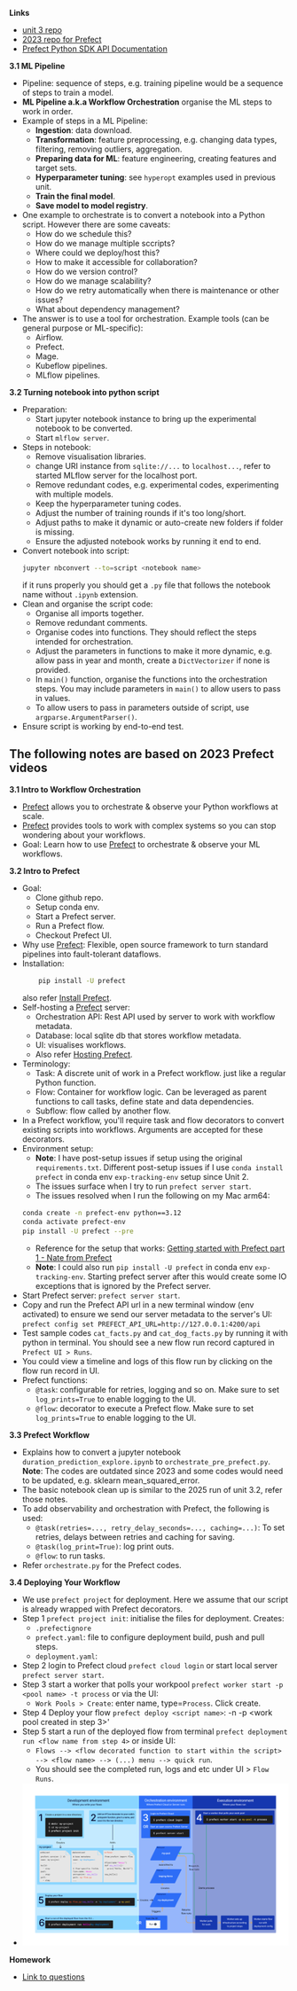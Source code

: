 **Links**
* [unit 3 repo](https://github.com/DataTalksClub/mlops-zoomcamp/tree/main/03-orchestration)
* [2023 repo for Prefect](https://github.com/DataTalksClub/mlops-zoomcamp/tree/main/cohorts/2023/03-orchestration/prefect)
* [Prefect Python SDK API Documentation](https://reference.prefect.io/prefect/)

**3.1 ML Pipeline**
* Pipeline: sequence of steps, e.g. training pipeline would be a sequence of steps to train a model.
* **ML Pipeline a.k.a Workflow Orchestration** organise the ML steps to work in order.
* Example of steps in a ML Pipeline:
    * **Ingestion**: data download.
    * **Transformation**: feature preprocessing, e.g. changing data types, filtering, removing outliers, aggregation.
    * **Preparing data for ML**: feature engineering, creating features and target sets.
    * **Hyperparameter tuning**: see `hyperopt` examples used in previous unit.
    * **Train the final model**.
    * **Save model to model registry**.
* One example to orchestrate is to convert a notebook into a Python script. However there are some caveats:
    * How do we schedule this?
    * How do we manage multiple sccripts?
    * Where could we deploy/host this?
    * How to make it accessible for collaboration?
    * How do we version control?
    * How do we manage scalability?
    * How do we retry automatically when there is maintenance or other issues?
    * What about dependency management?
* The answer is to use a tool for orchestration. Example tools (can be general purpose or ML-specific):
    * Airflow.
    * Prefect.
    * Mage.
    * Kubeflow pipelines.
    * MLflow pipelines.

**3.2 Turning notebook into python script**
* Preparation:
    * Start jupyter notebook instance to bring up the experimental notebook to be converted.
    * Start `mlflow server`.
* Steps in notebook:
    * Remove visualisation libraries.
    * change URI instance from `sqlite://...` to `localhost...`, refer to started MLflow server for the localhost port.
    * Remove redundant codes, e.g. experimental codes, experimenting with multiple models.
    * Keep the hyperparameter tuning codes.
    * Adjust the number of training rounds if it's too long/short.
    * Adjust paths to make it dynamic or auto-create new folders if folder is missing.
    * Ensure the adjusted notebook works by running it end to end.
* Convert notebook into script: 
    ```bash 
    jupyter nbconvert --to=script <notebook name>
    ```
    if it runs properly you should get a `.py` file that follows the notebook name without `.ipynb` extension.
* Clean and organise the script code:
    * Organise all imports together.
    * Remove redundant comments.
    * Organise codes into functions. They should reflect the steps intended for orchestration.
    * Adjust the parameters in functions to make it more dynamic, e.g. allow pass in year and month, create a `DictVectorizer` if none is provided.
    * In `main()` function, organise the functions into the orchestration steps. You may include parameters in `main()` to allow users to pass in values.
    * To allow users to pass in parameters outside of script, use `argparse.ArgumentParser()`.
* Ensure script is working by end-to-end test.

## The following notes are based on 2023 Prefect videos
**3.1 Intro to Workflow Orchestration**
* [Prefect](https://www.prefect.io/) allows you to orchestrate & observe your Python workflows at scale.
* [Prefect](https://www.prefect.io/) provides tools to work with complex systems so you can stop wondering about your workflows.
* Goal: Learn how to use [Prefect](https://www.prefect.io/) to orchestrate & observe your ML workflows.

**3.2 Intro to Prefect**
* Goal:
    * Clone github repo.
    * Setup conda env.
    * Start a Prefect server.
    * Run a Prefect flow.
    * Checkout Prefect UI.
* Why use [Prefect](https://www.prefect.io/): Flexible, open source framework to turn standard pipelines into fault-tolerant dataflows.
* Installation:
    ```bash
        pip install -U prefect
    ```
    also refer [Install Prefect](https://docs.prefect.io/v3/get-started/install).
* Self-hosting a [Prefect](https://www.prefect.io/) server:
    * Orchestration API: Rest API used by server to work with workflow metadata.
    * Database: local sqlite db that stores workflow metadata.
    * UI: visualises workflows.
    * Also refer [Hosting Prefect](https://docs.prefect.io/v3/how-to-guides/self-hosted/server-cli).
* Terminology:
    * Task: A discrete unit of work in a Prefect workflow. just like a regular Python function.
    * Flow: Container for workflow logic. Can be leveraged as parent functions to call tasks, define state and data dependencies.
    * Subflow: flow called by another flow.
* In a Prefect workflow, you'll require task and flow decorators to convert existing scripts into workflows. Arguments are accepted for these decorators.
* Environment setup: 
    * **Note**: I have post-setup issues if setup using the original `requirements.txt`. Different post-setup issues if I use `conda install prefect` in conda env `exp-tracking-env` setup since Unit 2.
    * The issues surface when I try to run `prefect server start`.
    * The issues resolved when I run the following on my Mac arm64:
    ```bash
    conda create -n prefect-env python==3.12
    conda activate prefect-env
    pip install -U prefect --pre
    ```
    * Reference for the setup that works: [Getting started with Prefect part 1 - Nate from Prefect](https://youtu.be/Y1eDm50BDIU?si=ckRR2Ku2kd1hEbxI)
    * **Note**: I could also run `pip install -U prefect` in conda env `exp-tracking-env`. Starting prefect server after this would create some IO exceptions that is ignored by the Prefect server.
* Start Prefect server: `prefect server start`.
* Copy and run the Prefect API url in a new terminal window (env activated) to ensure we send our server metadata to the server's UI:
    `prefect config set PREFECT_API_URL=http://127.0.0.1:4200/api`
* Test sample codes `cat_facts.py` and `cat_dog_facts.py` by running it with python in terminal. You should see a new flow run record captured in `Prefect UI > Runs`.
* You could view a timeline and logs of this flow run by clicking on the flow run record in UI.
* Prefect functions:
    * `@task`: configurable for retries, logging and so on. Make sure to set `log_prints=True` to enable logging to the UI.
    * `@flow`: decorator to execute a Prefect flow. Make sure to set `log_prints=True` to enable logging to the UI.
    
**3.3 Prefect Workflow**
* Explains how to convert a jupyter notebook `duration_prediction_explore.ipynb` to `orchestrate_pre_prefect.py`. **Note**: The codes are outdated since 2023 and some codes would need to be updated, e.g. sklearn mean_squared_error.
* The basic notebook clean up is similar to the 2025 run of unit 3.2, refer those notes.
* To add observability and orchestration with Prefect, the following is used:
    * `@task(retries=..., retry_delay_seconds=..., caching=...)`: To set retries, delays between retries and caching for saving.
    * `@task(log_print=True)`: log print outs.
    * `@flow`: to run tasks.
* Refer `orchestrate.py` for the Prefect codes.

**3.4 Deploying Your Workflow**
* We use `prefect project` for deployment. Here we assume that our script is already wrapped with Prefect decorators.
* Step 1 `prefect project init`: initialise the files for deployment. Creates:
    * `.prefectignore`
    * `prefect.yaml`: file to configure deployment build, push and pull steps.
    * `deployment.yaml`:
* Step 2 login to Prefect cloud `prefect cloud login` or start local server `prefect server start`.
* Step 3 start a worker that polls your workpool `prefect worker start -p <pool name> -t process` or via the UI:
    * `Work Pools > Create`: enter name, type=`Process`. Click create.
* Step 4 Deploy your flow `prefect deploy <script name>`:<flow decorated function to start within the script> -n <flow name> -p <work pool created in step 3>'
* Step 5 start a run of the deployed flow from terminal `prefect deployment run <flow name from step 4>` or inside UI:
    * `Flows --> <flow decorated function to start within the script> --> <flow name> --> (...) menu --> quick run`.
    * You should see the completed run, logs and etc under UI > `Flow Runs`.
* ![image of Prefect create run deployment](https://github.com/viviensiu/mlops-zoomcamp/blob/main/3_orchestration/Prefect/Activity-create-run-deployment.png)

**Homework**
* [Link to questions](https://github.com/DataTalksClub/mlops-zoomcamp/blob/main/cohorts/2025/03-orchestration/homework.md)

